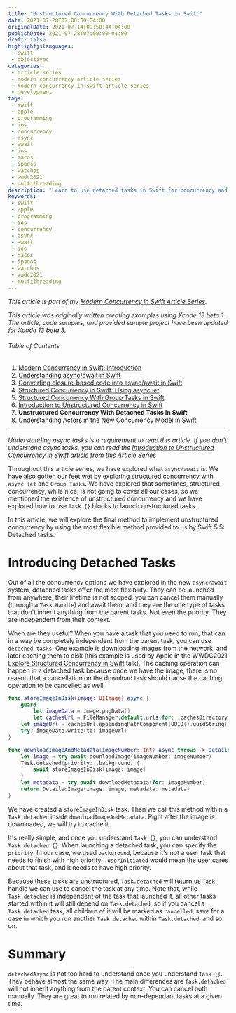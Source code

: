 ```yaml
---
title: "Unstructured Concurrency With Detached Tasks in Swift"
date: 2021-07-28T07:00:00-04:00
originalDate: 2021-07-14T09:50:44-04:00
publishDate: 2021-07-28T07:00:00-04:00
draft: false
highlightjslanguages:
 - swift
 - objectivec
categories:
 - article series
 - modern concurrency article series
 - modern concurrency in swift article series
 - development
tags:
 - swift
 - apple
 - programming
 - ios
 - concurrency
 - async
 - await
 - ios
 - macos
 - ipados
 - watchos
 - wwdc2021
 - multithreading
description: "Learn to use detached tasks in Swift for concurrency and why they are useful."
keywords:
 - swift
 - apple
 - programming
 - ios
 - concurrency
 - async
 - await
 - ios
 - macos
 - ipados
 - watchos
 - wwdc2021
 - multithreading
---
```


*This article is part of my [Modern Concurrency in Swift Article Series](https://www.andyibanez.com/posts/modern-concurrency-in-swift-introduction/).*


*This article was originally written creating examples using Xcode 13 beta 1. The article, code samples, and provided sample project have been updated for Xcode 13 beta 3.*

###### Table of Contents

1. [Modern Concurrency in Swift: Introduction](/posts/modern-concurrency-in-swift-introduction/)
2. [Understanding async/await in Swift](https://www.andyibanez.com/posts/understanding-async-await-in-swift/)
3. [Converting closure-based code into async/await in Swift](/posts/converting-closure-based-code-into-async-await-in-swift/)
4. [Structured Concurrency in Swift: Using async let](https://www.andyibanez.com/posts/structured-concurrency-in-swift-using-async-let/)
5. [Structured Concurrency With Group Tasks in Swift](https://www.andyibanez.com/posts/structured-concurrency-with-group-tasks-in-swift/)
6. [Introduction to Unstructured Concurrency in Swift](https://www.andyibanez.com/posts/introduction-to-unstructured-concurrency-in-swift/)
7. **Unstructured Concurrency With Detached Tasks in Swift**
8. [Understanding Actors in the New Concurrency Model in Swift](/posts/understanding-actors-in-the-new-concurrency-model-in-swift/)

<hr>

*Understanding async tasks is a requirement to read this article. If you don't understand async tasks, you can read the [Introduction to Unstructured Concurrency in Swift]() article from this Article Series*

Throughout this article series, we have explored what `async/await` is. We have also gotten our feet wet by exploring structured concurrency with `async let` and `Group Tasks`. We have explored that sometimes, structured concurrency, while nice, is not going to cover all our cases, so we mentioned the existence of unstructured concurrency and we have explored how to use `Task {}`  blocks to launch unstructured tasks.

In this article, we will explore the final method to implement unstructured concurrency by using the most flexible method provided to us by Swift 5.5: Detached tasks.

# Introducing Detached Tasks

Out of all the concurrency options we have explored in the new `async/await` system, detached tasks offer the most flexibility. They can be launched from anywhere, their lifetime is not scoped, you can cancel them manually (through a `Task.Handle`) and await them, and they are the one type of tasks that don't inherit anything from the parent tasks. Not even the priority. They are independent from their context.

When are they useful? When you have a task that you need to run, that can in a way be completely independent from the parent task, you can use `detached tasks`. One example is downloading images from the network, and later caching them to disk (this example is used by Apple in the WWDC2021 [Explore Structured Concurrency in Swift](https://developer.apple.com/videos/play/wwdc2021/10134/) talk). The caching operation can happen in a detached task because once we have the image, there is no reason that a cancellation on the download task should cause the caching operation to be cancelled as well.

```swift
func storeImageInDisk(image: UIImage) async {
    guard
        let imageData = image.pngData(),
        let cachesUrl = FileManager.default.urls(for: .cachesDirectory, in: .userDomainMask).first else { return }
    let imageUrl = cachesUrl.appendingPathComponent(UUID().uuidString)
    try? imageData.write(to: imageUrl)
}
```

```swift
func downloadImageAndMetadata(imageNumber: Int) async throws -> DetailedImage {
    let image = try await downloadImage(imageNumber: imageNumber)
    Task.detached(priority: .background) {
        await storeImageInDisk(image: image)
    }
    let metadata = try await downloadMetadata(for: imageNumber)
    return DetailedImage(image: image, metadata: metadata)
}
```

We have created a `storeImageInDisk` task. Then we call this method within a `Task.detached` inside `downloadImageAndMetadata`. Right after the image is downloaded, we will try to cache it.

It's really simple, and once you understand `Task {}`, you can understand `Task.detached {}`. When launching a detached task, you can specify the `priority`. In our case, we used `background`, because it's not a user task that needs to finish with high priority. `.userInitiated` would mean the user cares about that task, and it needs to have high priority.

Because these tasks are unstructured, `Task.detached` will return us `Task` handle we can use to cancel the task at any time. Note that, while `Task.detached` is independent of the task that launched it, all other tasks started within it will still depend on `Task.detached`, so if you cancel a `Task.detached` task, all children of it will be marked as `cancelled`, save for a case in which you run another `Task.detached` within `Task.detached`, and so on.

# Summary

`detachedAsync` is not too hard to understand once you understand `Task {}`. They behave almost the same way. The main differences are `Task.detached` will not inherit anything from the parent context. You can cancel both manually. They are great to run related by non-dependant tasks at a given time.

